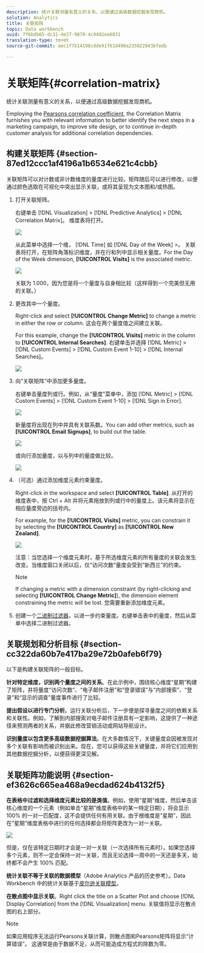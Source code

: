 ```yaml
---
description: 统计关联测量有意义的关系，以便通过高级数据挖掘发现商机。
solution: Analytics
title: 关联矩阵
topic: Data workbench
uuid: 7f6bdb65-dc31-4e27-9870-4c9402ee6031
translation-type: tm+mt
source-git-commit: aec1f7b14198cdde91f61d490a235022943bfedb

---
```



# 关联矩阵{#correlation-matrix}

统计关联测量有意义的关系，以便通过高级数据挖掘发现商机。

Employing the [Pearsons correlation coefficient](../../../../home/c-get-started/c-analysis-vis/c-correlation-analysis/c-correlation-pearsons.md#concept-5996cb8c89fd4df5b47b7318e7a1d29c), the Correlation Matrix furnishes you with relevant information to better identify the next steps in a marketing campaign, to improve site design, or to continue in-depth customer analysis for additional correlation dependencies.

## 构建关联矩阵 {#section-87ed12ccc1af4196a1b6534e621c4cbb}

关联矩阵可以对计数或非计数维度的量度进行比较。矩阵随后可以进行修改，以便通过颜色选取在可视化中突出显示关联，或将其呈现为文本图和/或热图。

1. 打开关联矩阵。

   右键单击 [!DNL Visualization] > [!DNL Predictive Analytics] > [!DNL Correlation Matrix]。 维度表将打开。

   ![](assets/correlation_matrix_2.png)

   从此菜单中选择一个维， [!DNL Time] 如 [!DNL Day of the Week] >。 关联表将打开，在矩阵角落标识维度，并在行和列中显示相关量度。For the Day of the Week dimension, **[!UICONTROL Visits]** is the associated metric.

   ![](assets/correlation_matrix_1.png)

   关联为 1.000，因为您是将一个量度与自身相比较（这样得到一个完美但无用的关联。）

1. 更改其中一个量度。

   Right-click and select **[!UICONTROL Change Metric]** to change a metric in either the row or column. 这会在两个量度值之间建立关联。

   For this example, change the **[!UICONTROL Visits]** metric in the column to **[!UICONTROL Internal Searches]**. 右键单击并选择 [!DNL Metric] > [!DNL Custom Events] > [!DNL Custom Event 1-10] > [!DNL Internal Searches]。

   ![](assets/correlation_matrix_change_metric.png)

1. 向“关联矩阵”中添加更多量度。

   右键单击量度列或行。例如，从“量度”菜单中，添加 [!DNL Metric] > [!DNL Custom Events] > [!DNL Custom Event 1-10] > [!DNL Sign in Error].

   ![](assets/correlation_matrix_11.png)

   新量度将出现在列中并具有关联系数。You can add other metrics, such as **[!UICONTROL Email Signups]**, to build out the table.

   ![](assets/correlation_matrix_6.png)

   或向行添加量度，以与列中的量度做比较。

   ![](assets/correlation_matrix_add_metric.png)

1. （可选）通过添加维度元素约束量度。

   Right-click in the workspace and select **[!UICONTROL Table]**. 从打开的维度表中，按 Ctrl + Alt 并将元素拖放到列或行中的量度上。该元素将显示在相应量度旁边的括号内。

   For example, for the **[!UICONTROL Visits]** metric, you can constrain it by selecting the **[!UICONTROL Country]** as **[!UICONTROL New Zealand]**.

   ![](assets/correlation_matrix_dim_element.png)

   注意：当您选择一个维度元素时，基于所选维度元素的所有量度的关联会发生改变。当维度窗口关闭以后，仅“访问次数”量度会受到“新西兰”的约束。

   >[!NOTE]
   >
   >If changing a metric with a dimension constraint (by right-clicking and selecting **[!UICONTROL Change Metric]**), the dimension element constraining the metric will be lost. 您需要重新添加维度元素。

1. 创建一个[二进制过滤器](../../../../home/c-get-started/c-analysis-vis/c-correlation-analysis/c-correlation-binary-filter.md#concept-24e1daff43c540f69019f236976da31c)，以进一步约束量度。右键单击表中的量度，然后从菜单中选择二进制过滤器。

## 关联规划和分析目标 {#section-cc322da60b7e417ba29e72b0afeb6f79}

以下是构建关联矩阵的一般目标。

**针对特定维度，识别两个量度之间的关系**。在此示例中，围绕核心维度“星期”构建了矩阵，并将量度“访问次数”、“电子邮件注册”和“登录错误”与“内部搜索”、“登录”和“显示的调查”量度事件进行了比较。

**提出假设以进行专门分析**。运行关联分析后，下一步便是探寻量度之间的依赖关系和关联性。例如，了解到内部搜索对电子邮件注册具有一定影响，这提供了一种途径来预测两者的关系，并据此修改营销活动或网站导航设计。

**识别量度以包含更多高级数据挖掘算法**。在大多数情况下，关键量度会因被发现对多个关联有影响而被识别出来。现在，您可以获得这些关键量度，并将它们应用到其他数据挖掘分析，以便获得更深见解。

## 关联矩阵功能说明 {#section-ef3626c665ea468a9ecdad624b4132f5}

**在表格中过滤和选择维度元素比较的是类值**。例如，使用“星期”维度，然后单击该核心维度的一个元素（例如单击“星期”维度表格中的某一特定日期），将会显示 100% 的一对一匹配度，这不会提供任何有用关联。由于根维度是“星期”，因此在“星期”维度表格中进行的任何选择都会将矩阵更改为一对一关联。

![](assets/correlation_matrix_10.png)

但是，仅在该特定日期时才会是一对一关联（一次选择所有元素时）。如果您选择多个元素，则不一定会保持一对一关联，而且无论选择一周中的一天还是多天，始终都不会产生 100% 匹配。

**统计关联不等于关联的数据模型**（Adobe Analytics 产品的历史参考）。Data Workbench 中的统计关联基于[皮尔逊关联模型](../../../../home/c-get-started/c-analysis-vis/c-correlation-analysis/c-correlation-pearsons.md#concept-5996cb8c89fd4df5b47b7318e7a1d29c)。

**在散点图中显示关联**。Right click the title on a Scatter Plot and choose [!DNL Display Correlation] from the [!DNL Visualization] menu. 关联值将显示在散点图的右上部分。

>[!NOTE]
>
>如果应用程序无法运行Pearsons关联计算，则散点图和Pearsons矩阵将显示“计算错误”。 这通常是由于数据不足，从而可能造成方程式的除数为零。
